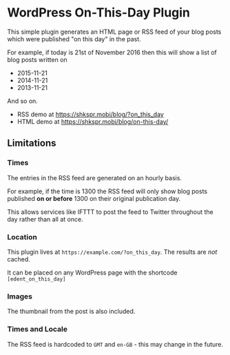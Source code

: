 # WordPress On-This-Day Plugin

This simple plugin generates an HTML page or RSS feed of your blog posts which were published "on this day" in the past.

For example, if today is 21st of November 2016 then this will show a list of blog posts written on

* 2015-11-21
* 2014-11-21
* 2013-11-21

And so on.

* RSS demo at https://shkspr.mobi/blog/?on_this_day
* HTML demo at https://shkspr.mobi/blog/on-this-day/

## Limitations

### Times

The entries in the RSS feed are generated on an hourly basis.

For example, if the time is 1300 the RSS feed will only show blog posts published **on or before** 1300 on their original publication day.

This allows services like IFTTT to post the feed to Twitter throughout the day rather than all at once.

### Location

This plugin lives at `https://example.com/?on_this_day`.  The results are *not* cached.

It can be placed on any WordPress page with the shortcode `[edent_on_this_day]`

### Images

The thumbnail from the post is also included.

### Times and Locale

The RSS feed is hardcoded to `GMT` and `en-GB` - this may change in the future.

